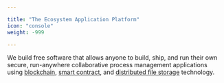 ```yaml
---

title: "The Ecosystem Application Platform"
icon: "console"
weight: -999

---
```


We build free software that allows anyone to build, ship, and run their own secure, run-anywhere collaborative process management applications using [blockchain](), [smart contract](), and [distributed file storage]() technology.